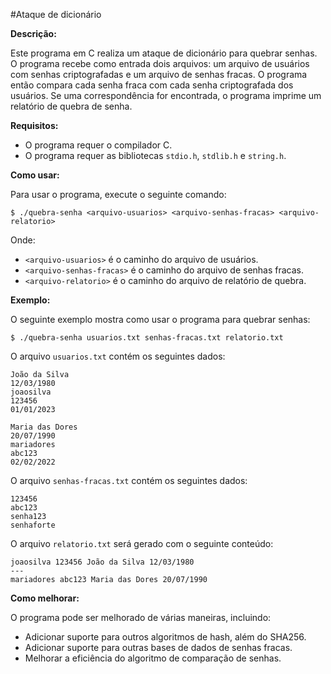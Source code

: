 #Ataque de dicionário

**Descrição:**

Este programa em C realiza um ataque de dicionário para quebrar senhas. O programa recebe como entrada dois arquivos: um arquivo de usuários com senhas criptografadas e um arquivo de senhas fracas. O programa então compara cada senha fraca com cada senha criptografada dos usuários. Se uma correspondência for encontrada, o programa imprime um relatório de quebra de senha.

**Requisitos:**

* O programa requer o compilador C.
* O programa requer as bibliotecas `stdio.h`, `stdlib.h` e `string.h`.

**Como usar:**

Para usar o programa, execute o seguinte comando:

```
$ ./quebra-senha <arquivo-usuarios> <arquivo-senhas-fracas> <arquivo-relatorio>
```

Onde:

* `<arquivo-usuarios>` é o caminho do arquivo de usuários.
* `<arquivo-senhas-fracas>` é o caminho do arquivo de senhas fracas.
* `<arquivo-relatorio>` é o caminho do arquivo de relatório de quebra.

**Exemplo:**

O seguinte exemplo mostra como usar o programa para quebrar senhas:

```
$ ./quebra-senha usuarios.txt senhas-fracas.txt relatorio.txt
```

O arquivo `usuarios.txt` contém os seguintes dados:

```
João da Silva
12/03/1980
joaosilva
123456
01/01/2023

Maria das Dores
20/07/1990
mariadores
abc123
02/02/2022
```

O arquivo `senhas-fracas.txt` contém os seguintes dados:

```
123456
abc123
senha123
senhaforte
```

O arquivo `relatorio.txt` será gerado com o seguinte conteúdo:

```
joaosilva 123456 João da Silva 12/03/1980
---
mariadores abc123 Maria das Dores 20/07/1990
```

**Como melhorar:**

O programa pode ser melhorado de várias maneiras, incluindo:

* Adicionar suporte para outros algoritmos de hash, além do SHA256.
* Adicionar suporte para outras bases de dados de senhas fracas.
* Melhorar a eficiência do algoritmo de comparação de senhas.
